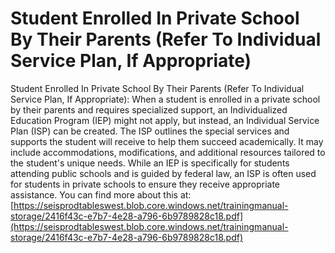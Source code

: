 # Student Enrolled In Private School By Their Parents (Refer To Individual Service Plan, If Appropriate)
Student Enrolled In Private School By Their Parents (Refer To Individual Service Plan, If Appropriate): When a student is enrolled in a private school by their parents and requires specialized support, an Individualized Education Program (IEP) might not apply, but instead, an Individual Service Plan (ISP) can be created. The ISP outlines the special services and supports the student will receive to help them succeed academically. It may include accommodations, modifications, and additional resources tailored to the student's unique needs. While an IEP is specifically for students attending public schools and is guided by federal law, an ISP is often used for students in private schools to ensure they receive appropriate assistance.
You can find more about this at: [https://seisprodtableswest.blob.core.windows.net/trainingmanual-storage/2416f43c-e7b7-4e28-a796-6b9789828c18.pdf](https://seisprodtableswest.blob.core.windows.net/trainingmanual-storage/2416f43c-e7b7-4e28-a796-6b9789828c18.pdf)